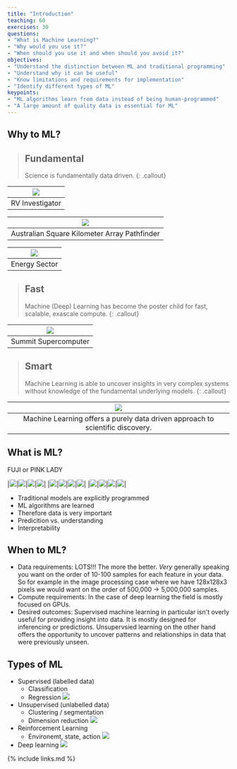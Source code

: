 ```yaml
---
title: "Introduction"
teaching: 60
exercises: 30
questions:
- "What is Machine Learning?"
- "Why would you use it?"
- "When should you use it and when should you avoid it?"
objectives:
- "Understand the distinction between ML and traditional programming"
- "Understand why it can be useful"
- "Know limitations and requirements for implementation"
- "Identify different types of ML"
keypoints:
- "ML algorithms learn from data instead of being human-programmed"
- "A large amount of quality data is essential for ML"
---
```


## Why to ML?

> ## Fundamental
> Science is fundamentally data driven.
{: .callout}

| ![](../fig/investigator.png) | 
|:--:| 
| RV Investigator |

| ![](../fig/askap.png) | 
|:--:| 
| Australian Square Kilometer Array Pathfinder |

| ![](../fig/energy.png) | 
|:--:| 
| Energy Sector |

> ## Fast
> Machine (Deep) Learning has become the poster child for fast, scalable, exascale compute.
{: .callout}

| ![](../fig/summit.png) | 
|:--:| 
| Summit Supercomputer |

> ## Smart
> Machine Learning is able to uncover insights in very complex systems without knowledge of the fundamental underlying models.
{: .callout}

| ![](../fig/aiml.png) | 
|:--:| 
| Machine Learning offers a purely data driven approach to scientific discovery. |

## What is ML?

FUJI or PINK LADY

|![](../fig/fuji-01.png)|![](../fig/pink_lady-01.png)|![](../fig/fuji-04.png)|![](../fig/pink_lady-03.png)|
|![](../fig/pink_lady-02.png)|![](../fig/fuji-03.png)|![](../fig/fuji-05.png)|![](../fig/pink_lady-04.png)|
|![](../fig/fuji-02.png)|![](../fig/fuji-06.png)|![](../fig/pink_lady-06.png)|![](../fig/pink_lady-05.png)|

- Traditional models are explicitly programmed
-	ML algorithms are learned
-	Therefore data is very important
-   Predicition vs. understanding
-   Interpretability

<!-- Exercises: -->
<!-- -	Give some examples of explicit programming -->
<!-- -	Give some examples of machine learning -->

## When to ML?
-	Data requirements: LOTS!!! The more the better. *Very* generally speaking you want on the order of 10-100 samples for each feature in your data. So for example in the image processing case where we have 128x128x3 pixels we would want on the order of 500,000 -> 5,000,000 samples.
-	Compute requirements: In the case of deep learning the field is mostly focused on GPUs. 
-	Desired outcomes: Supervised machine learning in particular isn't overly useful for providing insight into data. It is mostly designed for inferencing or predictions. Unsupervsied learning on the other hand offers the opportunity to uncover patterns and relationships in data that were previously unseen.

## Types of ML
-	Supervised (labelled data)
     -  Classification
     -  Regression
![](../fig/cat_dog.png)
-	Unsupervised (unlabelled data)
     - Clustering / segmentation
     - Dimension reduction
![](../fig/cyber_security.png)
- Reinforcement Learning
     - Environemt, state, action 
![](../fig/mit_robot.png)
-	Deep learning
![](../fig/deep_learning.png)


{% include links.md %}

